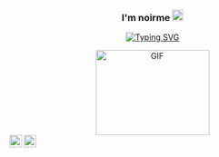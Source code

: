<div align="center">
<h3 align="center">I'm noirme <img src="https://media.giphy.com/media/hvRJCLFzcasrR4ia7z/giphy.gif" width="20"></h3>

<div align = "center">
 
[![Typing SVG](https://readme-typing-svg.herokuapp.com?font=Baskerville&color=FFFF00&size=25&lines=a+software+engineer+student;currently+on+2nd+period;always+learning+new+stuff:D)](https://git.io/typing-svg)


<div>
<img align="center" top="150" height="150" width="200" alt="GIF" src="https://i.pinimg.com/originals/eb/de/5f/ebde5f53c272b9111b40cc210a53dc64.gif">
 </div>
 
<a href="https://www.linkedin.com/in/emilly-t-144745244/">
  <img align="left" alt="Apurv's LinkdeIN" width="22px" src="https://cdn-icons-png.flaticon.com/512/216/216508.png" />
</a>
<a href="https://steamcommunity.com/profiles/76561199100469131/">
  <img align="left" alt="Apurv's LinkdeIN" width="22px" src="https://cdn-icons-png.flaticon.com/512/220/220608.png" />
</a>
